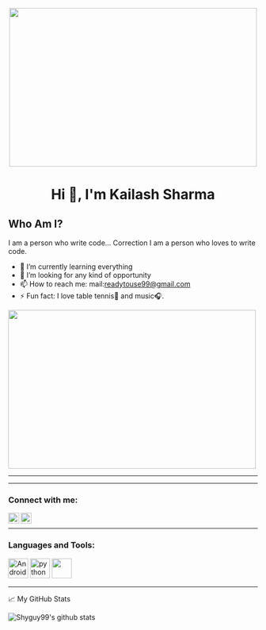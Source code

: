 <p align="center"> <img src="https://github.com/Shyguy99/Shyguy99/blob/main/assets/hello.gif" width="500" height="320"  /> </p>
<h1 align="center">Hi 👋, I'm Kailash Sharma</h1>
<!--
**muthuannamalai12/muthuannamalai12** is a ✨ _special_ ✨ repository because its `README.md` (this file) appears on your GitHub profile.-->

<!--
Here are some ideas to get you started:-->
<!--
- 🔭 I’m currently working on ...
- 🌱 I’m currently learning ...
- 👯 I’m looking to collaborate on ...
- 🤔 I’m looking for help with ...
- 💬 Ask me about ...
- 📫 How to reach me: ...
- 😄 Pronouns: ...
- ⚡ Fun fact: ...
-->
## Who Am I?
I am a person who write code... Correction I am a person who loves to write code.



- 🌱 I’m currently learning everything
- 👯 I’m looking for any kind of opportunity
- 📫 How to reach me: mail:readytouse99@gmail.com
- ⚡ Fun fact: I love table tennis🏓 and music🎧.

<p align="centre"> <img src="https://miro.medium.com/max/1360/1*IRGHmiGsa16stedQvIaZfw.gif" width="500" height="320" /></p>

---


---

### Connect with me:


<a href="https://www.linkedin.com/in/kailash-sharma-940119173/">
  <img align="left" alt="Kailash Sharma's | Linkedin" width="22px" src="https://raw.githubusercontent.com/peterthehan/peterthehan/master/assets/linkedin.svg" />
</a>
<a href="https://www.instagram.com/vashisth_1809/">
  <img align="left" alt="Kailash Sharma's | Instagram" width="22px" src="https://seeklogo.com/images/I/instagram-logo-1494D6FE63-seeklogo.com.png" />
</a>


<br />

---

### Languages and Tools:

<img src="https://seeklogo.com/images/A/android-new-2019-logo-3CD3BC571C-seeklogo.com.png" alt="Android" width="40" height="40"> <img src="https://seeklogo.com/images/P/python-logo-A32636CAA3-seeklogo.com.png" alt="python" width="40" height="40"/> <img src="https://seeklogo.com/images/P/pycharm-logo-51B1427388-seeklogo.com.png" width="40" height="40"/>


---

📈 My GitHub Stats

![Shyguy99's github stats](https://github-readme-stats.vercel.app/api?username=Shyguy99&theme=flag-india&show_icons=true)





  

